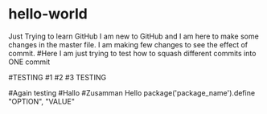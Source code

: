 # hello-world
Just Trying to learn GitHub
I am new to GitHub and I am here to make some changes in the master file. 
I am making few changes to see the effect of commit.
#Here I am just trying to test how to squash different commits into ONE commit

#TESTING
#1
#2
#3
TESTING

#Again testing
#Hallo
#Zusamman
                 Hello
    package('package_name').define "OPTION", "VALUE"
    
